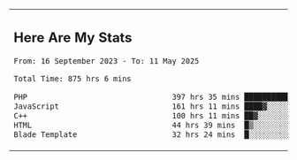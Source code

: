 <table border="0">
 <tr>
  <td>
      <h2>Here Are My Stats</h2>
 <!--START_SECTION:waka-->

```txt
From: 16 September 2023 - To: 11 May 2025

Total Time: 875 hrs 6 mins

PHP                                397 hrs 35 mins ███████████▒░░░░░░░░░░░░░   44.89 %
JavaScript                         161 hrs 11 mins ████▓░░░░░░░░░░░░░░░░░░░░   18.20 %
C++                                100 hrs 11 mins ██▓░░░░░░░░░░░░░░░░░░░░░░   11.31 %
HTML                               44 hrs 39 mins  █▒░░░░░░░░░░░░░░░░░░░░░░░   05.04 %
Blade Template                     32 hrs 24 mins  █░░░░░░░░░░░░░░░░░░░░░░░░   03.66 %
```

<!--END_SECTION:waka-->
  </td>
    <td>
   <div align="start">
        <a href="https://open.spotify.com/user/dxso20he52f5d4ti73duavf95">
        <img width="200px" src="https://spotify-github-profile.kittinanx.com/api/view.svg?uid=dxso20he52f5d4ti73duavf95&cover_image=true&theme=default&show_offline=false&background_color=121212&interchange=false" alt="Spotify Now Playing">
    </a>
</div> 

  </td>
 </tr>

</table>





